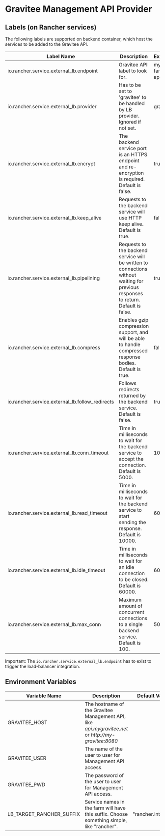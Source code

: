 # Gravitee Management API Provider

## Labels (on Rancher services)

The following labels are supported on backend container, which host the services to be added to the Gravitee API.

| Label Name | Description | Example | Optional |
|-----------|------|-------|-------|
| io.rancher.service.external_lb.endpoint | Gravitee API label to look for. | my-fancy-api | No 
| io.rancher.service.external_lb.provider | Has to be set to 'gravitee' to be handled by LB provider. Ignored if not set. | gravitee | Yes
| io.rancher.service.external_lb.encrypt | The backend service port is an HTTPS endpoint and re-encryption is required. Default is false. | true | Yes 
| io.rancher.service.external_lb.keep_alive | Requests to the backend service will use HTTP keep alive. Default is true. | false | Yes
| io.rancher.service.external_lb.pipelining | Requests to the backend service will be written to connections without waiting for previous responses to return. Default is false. | true | Yes
| io.rancher.service.external_lb.compress | Enables gzip compression support, and will be able to handle compressed response bodies. Default is true. | false | Yes
| io.rancher.service.external_lb.follow_redirects | Follows redirects returned by the backend service. Default is false. | true | Yes
| io.rancher.service.external_lb.conn_timeout | Time in milliseconds to wait for the backend service to accept the connection. Default is 5000. | 10000 | Yes
| io.rancher.service.external_lb.read_timeout | Time in milliseconds to wait for the backend service to start sending the response. Default is 10000. | 60000 | Yes
| io.rancher.service.external_lb.idle_timeout | Time in milliseconds to wait for an idle connection to be closed. Default is 60000. | 60000 | Yes
| io.rancher.service.external_lb.max_conn | Maximum amount of concurrent connections to a single backend service. Default is 100. | 5000 | Yes

Important: The `io.rancher.service.external_lb.endpoint` has to exist to trigger the load-balancer integration.

## Environment Variables

| Variable Name | Description | Default Value   | Optional   |
|-----------|------|-------|------|
| GRAVITEE_HOST | The hostname of the Gravitee Management API, like *api.mygravitee.net* or *http://my-gravitee:8080* |   | No  |
| GRAVITEE_USER | The name of the user to user for Management API access.  |   | No    |
| GRAVITEE_PWD | The password of the user to user for Management API access.  |   | No    |
| LB_TARGET_RANCHER_SUFFIX | Service names in the farm will have this suffix. Choose something simple, like "rancher". | "rancher.internal" | Yes |
